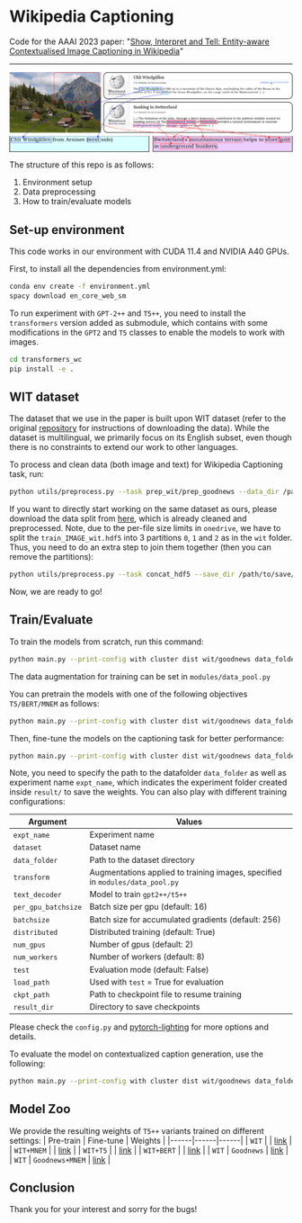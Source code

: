 # Wikipedia Captioning

Code for the AAAI 2023 paper: "[Show, Interpret and Tell: Entity-aware Contextualised Image Captioning in Wikipedia](https://arxiv.org/abs/2209.10474)"

---
<p align="center">
  <img align="middle" src="./assets/teaser.png" alt="Wikipedia Captioning"/>
</p>

The structure of this repo is as follows:

1. Environment setup 
2. Data preprocessing 
3. How to train/evaluate models

## Set-up environment
This code works in our environment with CUDA 11.4 and NVIDIA A40 GPUs.

First, to install all the dependencies from environment.yml:

```bash
conda env create -f environment.yml
spacy download en_core_web_sm
```

To run experiment with `GPT-2++` and `T5++`, you need to install the `transformers` version added as submodule, which contains with some modifications in the `GPT2` and `T5` classes to enable the models to work with images.
```bash
cd transformers_wc
pip install -e .
```

## WIT dataset
The dataset that we use in the paper is built upon WIT dataset (refer to the original [repository](https://github.com/google-research-datasets/wit) for instructions of downloading the data). While the dataset is multilingual, we primarily focus on its English subset, even though there is no constraints to extend our work to other languages.

To process and clean data (both image and text) for Wikipedia Captioning task, run:
```bash
python utils/preprocess.py --task prep_wit/prep_goodnews --data_dir /path/to/original/data/ --save_dir /path/to/save/data/
```
If you want to directly start working on the same dataset as ours, please download the data split from [here](https://cvcuab-my.sharepoint.com/:f:/g/personal/knguyen_cvc_uab_cat/Er_nNnUqoidBk2ETpLO0AI0BVYYC6vAx3xO8fnAL6-LtrA?e=pqxpAy), which is already cleaned and preprocessed.
Note, due to the per-file size limits in `onedrive`, we have to split the `train_IMAGE_wit.hdf5` into 3 partitions `0`, `1` and `2` as in the `wit` folder. Thus, you need to do an extra step to join them together (then you can remove the partitions):
```bash
python utils/preprocess.py --task concat_hdf5 --save_dir /path/to/save/data/
```
Now, we are ready to go!

## Train/Evaluate

To train the models from scratch, run this command:
```bash
python main.py --print-config with cluster dist wit/goodnews data_folder='/path/to/the/data' t5pp/gpt2pp expt_name="t5pp_wit"
```
The data augmentation for training can be set in `modules/data_pool.py`

You can pretrain the models with one of the following objectives `T5/BERT/MNEM` as follows:
```bash
python main.py --print-config with cluster dist wit/goodnews data_folder='/path/to/the/data' t5pp/gpt2pp pt_objective='MNEM/T5/BERT'  expt_name="t5pp_pt_mnem_wit"
```
Then, fine-tune the models on the captioning task for better performance:
```bash
python main.py --print-config with cluster dist wit/goodnews data_folder='/path/to/the/data' t5pp/gpt2pp load_path='/path/to/pretrained/weights' expt_name="t5pp_pt_mnem_wit_ft_goodnews"
```
Note, you need to specify the path to the datafolder `data_folder` as well as experiment name `expt_name`, which indicates the experiment folder created inside `result/` to save the weights. You can also play with different training configurations:

| Argument | Values |
|------|------|
| `expt_name` | Experiment name |
| `dataset` | Dataset name |
| `data_folder` | Path to the dataset directory |
| `transform` | Augmentations applied to training images, specified in `modules/data_pool.py` |
| `text_decoder` | Model to train `gpt2++/t5++` |
| `per_gpu_batchsize` | Batch size per gpu (default: 16) |
| `batchsize` | Batch size for accumulated gradients (default: 256) |
| `distributed` | Distributed training (default: True) |
| `num_gpus` | Number of gpus (default: 2) |
| `num_workers` | Number of workers (default: 8) |
| `test` | Evaluation mode (default: False) |
| `load_path` | Used with `test` = True for evaluation |
| `ckpt_path` | Path to checkpoint file to resume training |
| `result_dir` | Directory to save checkpoints |

Please check the `config.py` and [pytorch-lighting](https://pytorch-lightning.readthedocs.io/en/1.5.10/common/trainer.html#trainer-flags) for more options and details. 

To evaluate the model on contextualized caption generation, use the following:
```bash
python main.py --print-config with cluster dist wit/goodnews data_folder='/path/to/the/data' t5pp/gpt2pp caption_eval expt_name="t5pp_pt_mnem_wit_ft_goodnews_eval" load_path="/path/to/model/weights"
```

## Model Zoo
We provide the resulting weights of `T5++` variants trained on different settings:
| Pre-train | Fine-tune | Weights |
|------|------|------|
| `WIT` |  | [link]() |
| `WIT+MNEM` |  | [link]() |
| `WIT+T5` |  | [link]() |
| `WIT+BERT` |  | [link]() |
| `WIT` | `Goodnews` | [link]() |
| `WIT` | `Goodnews+MNEM` | [link]() |

## Conclusion
Thank you for your interest and sorry for the bugs!

